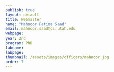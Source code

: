 ```yaml
---
publish: true
layout: default
title: Webmaster
name: "Mahnoor Fatima Saad"
email: mahnoor.saad@cs.utah.edu
webpage:
year: 2nd
program: PhD
labname:
labpage:
thumbnail: /assets/images/officers/mahnoor.jpg
order: 7
---
```

